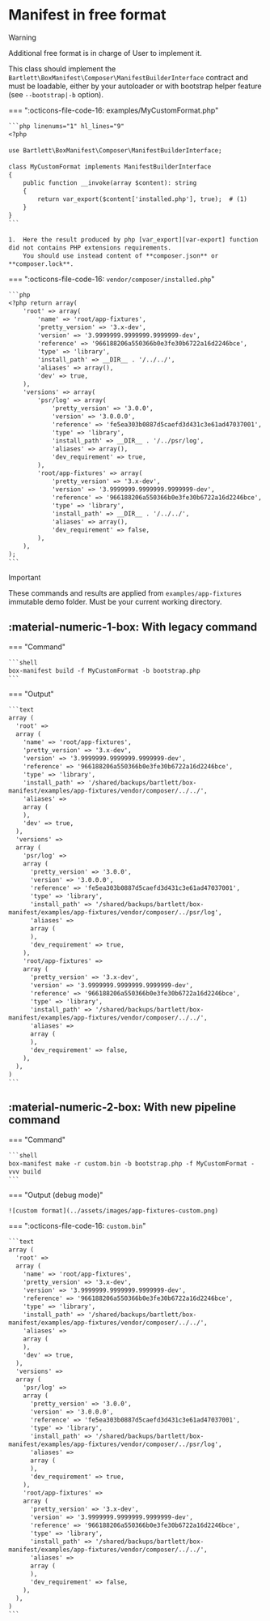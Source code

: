 <!-- markdownlint-disable MD013 MD033 -->
# Manifest in free format

> [!WARNING]
>
> Additional free format is in charge of User to implement it.

This class should implement the `Bartlett\BoxManifest\Composer\ManifestBuilderInterface` contract and must be loadable,
either by your autoloader or with bootstrap helper feature (see `--bootstrap|-b` option).

=== ":octicons-file-code-16: examples/MyCustomFormat.php"

    ```php linenums="1" hl_lines="9"
    <?php

    use Bartlett\BoxManifest\Composer\ManifestBuilderInterface;

    class MyCustomFormat implements ManifestBuilderInterface
    {
        public function __invoke(array $content): string
        {
            return var_export($content['installed.php'], true);  # (1)
        }
    }
    ```

    1.  Here the result produced by php [var_export][var-export] function did not contains PHP extensions requirements.
        You should use instead content of **composer.json** or **composer.lock**.

=== ":octicons-file-code-16: `vendor/composer/installed.php`"

    ```php
    <?php return array(
        'root' => array(
            'name' => 'root/app-fixtures',
            'pretty_version' => '3.x-dev',
            'version' => '3.9999999.9999999.9999999-dev',
            'reference' => '966188206a550366b0e3fe30b6722a16d2246bce',
            'type' => 'library',
            'install_path' => __DIR__ . '/../../',
            'aliases' => array(),
            'dev' => true,
        ),
        'versions' => array(
            'psr/log' => array(
                'pretty_version' => '3.0.0',
                'version' => '3.0.0.0',
                'reference' => 'fe5ea303b0887d5caefd3d431c3e61ad47037001',
                'type' => 'library',
                'install_path' => __DIR__ . '/../psr/log',
                'aliases' => array(),
                'dev_requirement' => true,
            ),
            'root/app-fixtures' => array(
                'pretty_version' => '3.x-dev',
                'version' => '3.9999999.9999999.9999999-dev',
                'reference' => '966188206a550366b0e3fe30b6722a16d2246bce',
                'type' => 'library',
                'install_path' => __DIR__ . '/../../',
                'aliases' => array(),
                'dev_requirement' => false,
            ),
        ),
    );
    ```

> [!IMPORTANT]
>
> These commands and results are applied from `examples/app-fixtures` immutable demo folder.
> Must be your current working directory.

## :material-numeric-1-box: With legacy command

=== "Command"

    ```shell
    box-manifest build -f MyCustomFormat -b bootstrap.php
    ```

=== "Output"

    ```text
    array (
      'root' =>
      array (
        'name' => 'root/app-fixtures',
        'pretty_version' => '3.x-dev',
        'version' => '3.9999999.9999999.9999999-dev',
        'reference' => '966188206a550366b0e3fe30b6722a16d2246bce',
        'type' => 'library',
        'install_path' => '/shared/backups/bartlett/box-manifest/examples/app-fixtures/vendor/composer/../../',
        'aliases' =>
        array (
        ),
        'dev' => true,
      ),
      'versions' =>
      array (
        'psr/log' =>
        array (
          'pretty_version' => '3.0.0',
          'version' => '3.0.0.0',
          'reference' => 'fe5ea303b0887d5caefd3d431c3e61ad47037001',
          'type' => 'library',
          'install_path' => '/shared/backups/bartlett/box-manifest/examples/app-fixtures/vendor/composer/../psr/log',
          'aliases' =>
          array (
          ),
          'dev_requirement' => true,
        ),
        'root/app-fixtures' =>
        array (
          'pretty_version' => '3.x-dev',
          'version' => '3.9999999.9999999.9999999-dev',
          'reference' => '966188206a550366b0e3fe30b6722a16d2246bce',
          'type' => 'library',
          'install_path' => '/shared/backups/bartlett/box-manifest/examples/app-fixtures/vendor/composer/../../',
          'aliases' =>
          array (
          ),
          'dev_requirement' => false,
        ),
      ),
    )
    ```

## :material-numeric-2-box: With new pipeline command

=== "Command"

    ```shell
    box-manifest make -r custom.bin -b bootstrap.php -f MyCustomFormat -vvv build
    ```

=== "Output (debug mode)"

    ![custom format](../assets/images/app-fixtures-custom.png)

=== ":octicons-file-code-16: `custom.bin`"

    ```text
    array (
      'root' =>
      array (
        'name' => 'root/app-fixtures',
        'pretty_version' => '3.x-dev',
        'version' => '3.9999999.9999999.9999999-dev',
        'reference' => '966188206a550366b0e3fe30b6722a16d2246bce',
        'type' => 'library',
        'install_path' => '/shared/backups/bartlett/box-manifest/examples/app-fixtures/vendor/composer/../../',
        'aliases' =>
        array (
        ),
        'dev' => true,
      ),
      'versions' =>
      array (
        'psr/log' =>
        array (
          'pretty_version' => '3.0.0',
          'version' => '3.0.0.0',
          'reference' => 'fe5ea303b0887d5caefd3d431c3e61ad47037001',
          'type' => 'library',
          'install_path' => '/shared/backups/bartlett/box-manifest/examples/app-fixtures/vendor/composer/../psr/log',
          'aliases' =>
          array (
          ),
          'dev_requirement' => true,
        ),
        'root/app-fixtures' =>
        array (
          'pretty_version' => '3.x-dev',
          'version' => '3.9999999.9999999.9999999-dev',
          'reference' => '966188206a550366b0e3fe30b6722a16d2246bce',
          'type' => 'library',
          'install_path' => '/shared/backups/bartlett/box-manifest/examples/app-fixtures/vendor/composer/../../',
          'aliases' =>
          array (
          ),
          'dev_requirement' => false,
        ),
      ),
    )
    ```

[var-export]: https://www.php.net/manual/en/function.var-export.php
